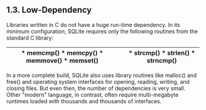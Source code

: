 ## 1\.3\. Low\-Dependency


Libraries written in C do not have a huge run\-time dependency.
In its minimum configuration, SQLite requires only the following
routines from the standard C library:






| * memcmp() * memcpy() * memmove() * memset() |  | * strcmp() * strlen() * strncmp() |
| --- | --- | --- |




In a more complete build, SQLite also uses library routines like
malloc() and free() and operating system interfaces for opening, reading,
writing, and closing files. But even then, the number of dependencies
is very small. Other "modern" language, in contrast, often require
multi\-megabyte runtimes loaded with thousands and thousands of interfaces.




